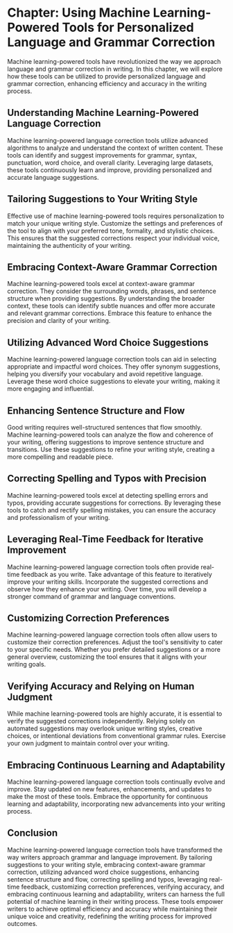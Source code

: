 Chapter: Using Machine Learning-Powered Tools for Personalized Language and Grammar Correction
==============================================================================================

Machine learning-powered tools have revolutionized the way we approach language and grammar correction in writing. In this chapter, we will explore how these tools can be utilized to provide personalized language and grammar correction, enhancing efficiency and accuracy in the writing process.

Understanding Machine Learning-Powered Language Correction
----------------------------------------------------------

Machine learning-powered language correction tools utilize advanced algorithms to analyze and understand the context of written content. These tools can identify and suggest improvements for grammar, syntax, punctuation, word choice, and overall clarity. Leveraging large datasets, these tools continuously learn and improve, providing personalized and accurate language suggestions.

Tailoring Suggestions to Your Writing Style
-------------------------------------------

Effective use of machine learning-powered tools requires personalization to match your unique writing style. Customize the settings and preferences of the tool to align with your preferred tone, formality, and stylistic choices. This ensures that the suggested corrections respect your individual voice, maintaining the authenticity of your writing.

Embracing Context-Aware Grammar Correction
------------------------------------------

Machine learning-powered tools excel at context-aware grammar correction. They consider the surrounding words, phrases, and sentence structure when providing suggestions. By understanding the broader context, these tools can identify subtle nuances and offer more accurate and relevant grammar corrections. Embrace this feature to enhance the precision and clarity of your writing.

Utilizing Advanced Word Choice Suggestions
------------------------------------------

Machine learning-powered language correction tools can aid in selecting appropriate and impactful word choices. They offer synonym suggestions, helping you diversify your vocabulary and avoid repetitive language. Leverage these word choice suggestions to elevate your writing, making it more engaging and influential.

Enhancing Sentence Structure and Flow
-------------------------------------

Good writing requires well-structured sentences that flow smoothly. Machine learning-powered tools can analyze the flow and coherence of your writing, offering suggestions to improve sentence structure and transitions. Use these suggestions to refine your writing style, creating a more compelling and readable piece.

Correcting Spelling and Typos with Precision
--------------------------------------------

Machine learning-powered tools excel at detecting spelling errors and typos, providing accurate suggestions for corrections. By leveraging these tools to catch and rectify spelling mistakes, you can ensure the accuracy and professionalism of your writing.

Leveraging Real-Time Feedback for Iterative Improvement
-------------------------------------------------------

Machine learning-powered language correction tools often provide real-time feedback as you write. Take advantage of this feature to iteratively improve your writing skills. Incorporate the suggested corrections and observe how they enhance your writing. Over time, you will develop a stronger command of grammar and language conventions.

Customizing Correction Preferences
----------------------------------

Machine learning-powered language correction tools often allow users to customize their correction preferences. Adjust the tool's sensitivity to cater to your specific needs. Whether you prefer detailed suggestions or a more general overview, customizing the tool ensures that it aligns with your writing goals.

Verifying Accuracy and Relying on Human Judgment
------------------------------------------------

While machine learning-powered tools are highly accurate, it is essential to verify the suggested corrections independently. Relying solely on automated suggestions may overlook unique writing styles, creative choices, or intentional deviations from conventional grammar rules. Exercise your own judgment to maintain control over your writing.

Embracing Continuous Learning and Adaptability
----------------------------------------------

Machine learning-powered language correction tools continually evolve and improve. Stay updated on new features, enhancements, and updates to make the most of these tools. Embrace the opportunity for continuous learning and adaptability, incorporating new advancements into your writing process.

Conclusion
----------

Machine learning-powered language correction tools have transformed the way writers approach grammar and language improvement. By tailoring suggestions to your writing style, embracing context-aware grammar correction, utilizing advanced word choice suggestions, enhancing sentence structure and flow, correcting spelling and typos, leveraging real-time feedback, customizing correction preferences, verifying accuracy, and embracing continuous learning and adaptability, writers can harness the full potential of machine learning in their writing process. These tools empower writers to achieve optimal efficiency and accuracy while maintaining their unique voice and creativity, redefining the writing process for improved outcomes.
